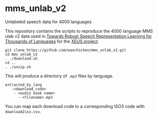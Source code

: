 # mms_unlab_v2
Unlabeled speech data for 4000 languages

This repository contains the scripts to reproduce the 4000 language MMS ulab v2 data used in [Towards Robust Speech Representation Learning for Thousands of Languages](https://aclanthology.org/2024.emnlp-main.570/) for the [XEUS project](https://www.wavlab.org/activities/2024/xeus/). 

```
git clone https://github.com/wanchichen/mms_unlab_v2.git
cd mms_unlab_v2
. ./download.sh
cd ..
. ./unzip.sh
```

This will produce a directory of `.mp3` files by language.
```
extracted_by_lang
   -<download_code>
    - <audio book name>
      - <filename>.mp3
```

You can map each download code to a corresponding ISO3 code with `download2iso.csv`.

